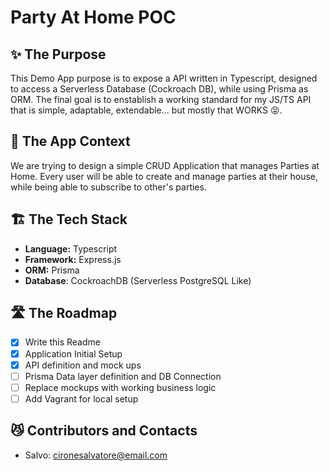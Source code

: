 # Party At Home POC

## ✨ The Purpose 
This Demo App purpose is to expose a API written in Typescript, designed to access a Serverless Database (Cockroach DB), while using Prisma as ORM.
The final goal is to enstablish a working standard for my JS/TS API that is simple, adaptable, extendable... but mostly that WORKS 😝.

## 🥳 The App Context
We are trying to design a simple CRUD Application that manages Parties at Home. Every user will be able to create and manage parties at their house, while being able to subscribe to other's parties. 

## 🏗️ The Tech Stack
- **Language:** Typescript
- **Framework:** Express.js
- **ORM:** Prisma
- **Database**: CockroachDB (Serverless PostgreSQL Like)

## 🛣️ The Roadmap

- [x] Write this Readme
- [x] Application Initial Setup
- [x] API definition and mock ups
- [ ] Prisma Data layer definition and DB Connection
- [ ] Replace mockups with working business logic
- [ ] Add Vagrant for local setup

## 😼 Contributors and Contacts

- Salvo: cironesalvatore@email.com
